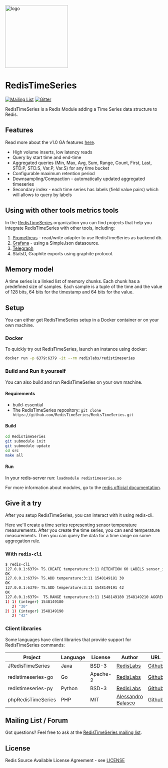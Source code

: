 <img src="images/logo.svg" alt="logo" width="200"/>

# RedisTimeSeries
[![Mailing List](https://img.shields.io/badge/Mailing%20List-RedisTimeSeries-blue)](https://groups.google.com/forum/#!forum/redistimeseries)
[![Gitter](https://badges.gitter.im/RedisLabs/RedisTimeSeries.svg)](https://gitter.im/RedisLabs/RedisTimeSeries?utm_source=badge&utm_medium=badge&utm_campaign=pr-badge)

RedisTimeSeries is a Redis Module adding a Time Series data structure to Redis.

## Features
Read more about the v1.0 GA features [here](https://redislabs.com/blog/redistimeseries-ga-making-4th-dimension-truly-immersive/).
- High volume inserts, low latency reads
- Query by start time and end-time
- Aggregated queries (Min, Max, Avg, Sum, Range, Count, First, Last, STD.P, STD.S, Var.P, Var.S) for any time bucket
- Configurable maximum retention period
- Downsampling/Compaction - automatically updated aggregated timeseries
- Secondary index - each time series has labels (field value pairs) which will allows to query by labels

## Using with other tools metrics tools
In the [RedisTimeSeries](https://github.com/RedisTimeSeries) organization you can
find projects that help you integrate RedisTimeSeries with other tools, including:

1. [Prometheus](https://github.com/RedisTimeSeries/prometheus-redistimeseries-adapter) - read/write adapter to use RedisTimeSeries as backend db.
2. [Grafana](https://github.com/RedisTimeSeries/grafana-redistimeseries) - using a SimpleJson datasource.
3. [Telegraph](https://github.com/RedisTimeSeries/telegraf)
4. StatsD, Graphite exports using graphite protocol.

## Memory model

A time series is a linked list of memory chunks.
Each chunk has a predefined size of samples.
Each sample is a tuple of the time and the value of 128 bits,
64 bits for the timestamp and 64 bits for the value.

## Setup

You can either get RedisTimeSeries setup in a Docker container or on your own machine.

### Docker
To quickly try out RedisTimeSeries, launch an instance using docker:
```sh
docker run -p 6379:6379 -it --rm redislabs/redistimeseries
```

### Build and Run it yourself

You can also build and run RedisTimeSeries on your own machine.

#### Requirements
-  build-essential
-  The RedisTimeSeries repository: `git clone https://github.com/RedisTimeSeries/RedisTimeSeries.git`

#### Build

```bash
cd RedisTimeSeries
git submodule init
git submodule update
cd src
make all
```

#### Run

In your redis-server run: `loadmodule redistimeseries.so`

For more information about modules, go to the [redis official documentation](https://redis.io/topics/modules-intro).

## Give it a try

After you setup RedisTimeSeries, you can interact with it using redis-cli.

Here we'll create a time series representing sensor temperature measurements. 
After you create the time series, you can send temperature measurements.
Then you can query the data for a time range on some aggregation rule.

### With `redis-cli`
```sh
$ redis-cli
127.0.0.1:6379> TS.CREATE temperature:3:11 RETENTION 60 LABELS sensor_id 2 area_id 32
OK
127.0.0.1:6379> TS.ADD temperature:3:11 1548149181 30
OK
127.0.0.1:6379> TS.ADD temperature:3:11 1548149191 42
OK
127.0.0.1:6379>  TS.RANGE temperature:3:11 1548149180 1548149210 AGGREGATION avg 5
1) 1) (integer) 1548149180
   2) "30"
2) 1) (integer) 1548149190
   2) "42"
```

### Client libraries

Some languages have client libraries that provide support for RedisTimeSeries commands:

| Project | Language | License | Author | URL |
| ------- | -------- | ------- | ------ | --- |
| JRedisTimeSeries | Java | BSD-3 | [RedisLabs](https://redislabs.com/) | [Github](https://github.com/RedisTimeSeries/JRedisTimeSeries/) |
| redistimeseries-go | Go | Apache-2 | [RedisLabs](https://redislabs.com/) | [Github](https://github.com/RedisTimeSeries/redistimeseries-go) |
| redistimeseries-py | Python | BSD-3 | [RedisLabs](https://redislabs.com/) | [Github](https://github.com/RedisTimeSeries/redistimeseries-py) |
| phpRedisTimeSeries | PHP | MIT | [Alessandro Balasco](https://github.com/palicao) | [Github](https://github.com/palicao/phpRedisTimeSeries) |

## Mailing List / Forum

Got questions? Feel free to ask at the [RedisTimeSeries mailing list](https://groups.google.com/forum/#!forum/redistimeseries).

## License

Redis Source Available License Agreement - see [LICENSE](https://raw.githubusercontent.com/RedisTimeSeries/RedisTimeSeries/master/LICENSE)
